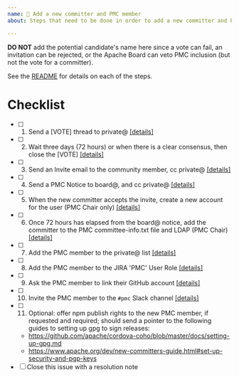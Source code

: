 ```yaml
---
name: 💌 Add a new committer and PMC member
about: Steps that need to be done in order to add a new committer and PMC member

---
```


**DO NOT** add the potential candidate's name here since a vote can fail, an invitation can be rejected, or the Apache Board can veto PMC inclusion (but not the vote for a committer).

See the [README](../README.md) for details on each of the steps.

# Checklist

- [ ] 1. Send a [VOTE] thread to private@ [[details]](https://github.com/apache/cordova-new-committer-and-pmc#1-send-a-vote-thread-to-private)
- [ ] 2. Wait three days (72 hours) or when there is a clear consensus, then close the [VOTE] [[details]](https://github.com/apache/cordova-new-committer-and-pmc/blob/master/README.md#2-wait-three-days-72-hours-or-when-there-is-a-clear-consensus-then-close-the-vote)
- [ ] 3. Send an Invite email to the community member, cc private@ [[details]](https://github.com/apache/cordova-new-committer-and-pmc#3-send-an-invite-email-to-the-community-member-cc-private)
- [ ] 4. Send a PMC Notice to board@, and cc private@ [[details]](https://github.com/apache/cordova-new-committer-and-pmc#4-send-a-pmc-notice-to-board-and-cc-private)
- [ ] 5. When the new committer accepts the invite, create a new account for the user (PMC Chair only) [[details]](https://github.com/apache/cordova-new-committer-and-pmc#5-when-the-new-committer-accepts-the-invite-create-a-new-account-for-the-user-pmc-chair-only)
- [ ] 6. Once 72 hours has elapsed from the board@ notice, add the committer to the PMC committee-info.txt file and LDAP (PMC Chair)[[details]](https://github.com/apache/cordova-new-committer-and-pmc#6-once-72-hours-has-elapsed-from-the-board-notice-add-the-committer-to-the-pmc-committee-infotxt-file-and-ldap-any-pmc-chair)
- [ ] 7. Add the PMC member to the private@ list [[details]](https://github.com/apache/cordova-new-committer-and-pmc#7-automatically-subscribe-the-new-pmc-member-to-the-private-list)
- [ ] 8. Add the PMC member to the JIRA 'PMC' User Role [[details]](https://github.com/apache/cordova-new-committer-and-pmc#8-add-the-pmc-member-to-the-jira-pmc-user-role)
- [ ] 9. Ask the PMC member to link their GitHub account [[details]](https://github.com/apache/cordova-new-committer-and-pmc#9-ask-the-pmc-member-to-link-their-github-account)
- [ ] 10. Invite the PMC member to the `#pmc` Slack channel [[details]](https://github.com/apache/cordova-new-committer-and-pmc#10-invite-the-pmc-member-to-the-pmc-slack-channel)
- [ ] 11. Optional: offer npm publish rights to the new PMC member, if requested and required; should send a pointer to the following guides to setting up gpg to sign releases:
  - https://github.com/apache/cordova-coho/blob/master/docs/setting-up-gpg.md
  - https://www.apache.org/dev/new-committers-guide.html#set-up-security-and-pgp-keys
- [ ] Close this issue with a resolution note
